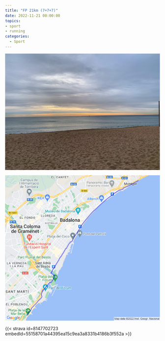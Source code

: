 ```yaml
---
title: "FP 21km (7+7+7)"
date: 2022-11-21 00:00:00
topics:
- sport
- running
categories:
  - Sport
---
```


![](images/IMG_0707.jpg)

![](images/20221121-activity-map.png)

{{< strava id=8147702723 embedId=55158701a44395ea15c9ea3a8331b4186b3f552a >}}
